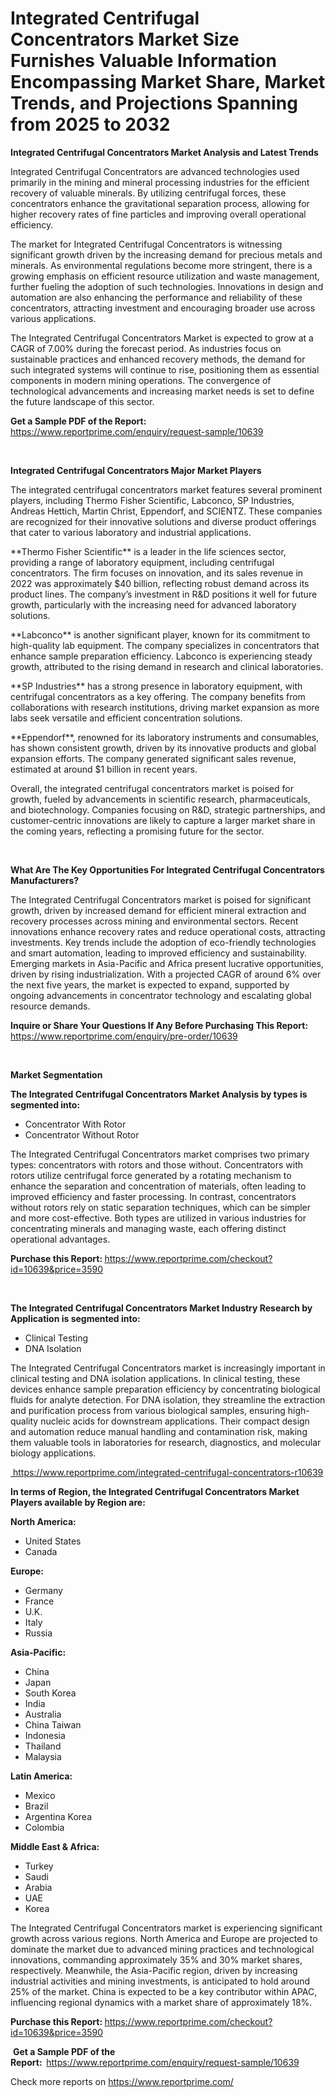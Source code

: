 <p><h1>Integrated Centrifugal Concentrators Market Size Furnishes Valuable Information Encompassing Market Share, Market Trends, and Projections Spanning from 2025 to 2032</h1></p><p><strong>Integrated Centrifugal Concentrators Market Analysis and Latest Trends</strong></p>
<p><p>Integrated Centrifugal Concentrators are advanced technologies used primarily in the mining and mineral processing industries for the efficient recovery of valuable minerals. By utilizing centrifugal forces, these concentrators enhance the gravitational separation process, allowing for higher recovery rates of fine particles and improving overall operational efficiency. </p><p>The market for Integrated Centrifugal Concentrators is witnessing significant growth driven by the increasing demand for precious metals and minerals. As environmental regulations become more stringent, there is a growing emphasis on efficient resource utilization and waste management, further fueling the adoption of such technologies. Innovations in design and automation are also enhancing the performance and reliability of these concentrators, attracting investment and encouraging broader use across various applications. </p><p>The Integrated Centrifugal Concentrators Market is expected to grow at a CAGR of 7.00% during the forecast period. As industries focus on sustainable practices and enhanced recovery methods, the demand for such integrated systems will continue to rise, positioning them as essential components in modern mining operations. The convergence of technological advancements and increasing market needs is set to define the future landscape of this sector.</p></p>
<p><strong>Get a Sample PDF of the Report:&nbsp;</strong> <a href="https://www.reportprime.com/enquiry/request-sample/10639?utm_campaign=3251&utm_medium=2&utm_source=Github&utm_content=ia&utm_term=20032025&utm_id=integrated-centrifugal-concentrators">https://www.reportprime.com/enquiry/request-sample/10639</a></p>
<p>&nbsp;</p>
<p><strong>Integrated Centrifugal Concentrators Major Market Players</strong></p>
<p><p>The integrated centrifugal concentrators market features several prominent players, including Thermo Fisher Scientific, Labconco, SP Industries, Andreas Hettich, Martin Christ, Eppendorf, and SCIENTZ. These companies are recognized for their innovative solutions and diverse product offerings that cater to various laboratory and industrial applications.</p><p>**Thermo Fisher Scientific** is a leader in the life sciences sector, providing a range of laboratory equipment, including centrifugal concentrators. The firm focuses on innovation, and its sales revenue in 2022 was approximately $40 billion, reflecting robust demand across its product lines. The company’s investment in R&D positions it well for future growth, particularly with the increasing need for advanced laboratory solutions.</p><p>**Labconco** is another significant player, known for its commitment to high-quality lab equipment. The company specializes in concentrators that enhance sample preparation efficiency. Labconco is experiencing steady growth, attributed to the rising demand in research and clinical laboratories.</p><p>**SP Industries** has a strong presence in laboratory equipment, with centrifugal concentrators as a key offering. The company benefits from collaborations with research institutions, driving market expansion as more labs seek versatile and efficient concentration solutions.</p><p>**Eppendorf**, renowned for its laboratory instruments and consumables, has shown consistent growth, driven by its innovative products and global expansion efforts. The company generated significant sales revenue, estimated at around $1 billion in recent years.</p><p>Overall, the integrated centrifugal concentrators market is poised for growth, fueled by advancements in scientific research, pharmaceuticals, and biotechnology. Companies focusing on R&D, strategic partnerships, and customer-centric innovations are likely to capture a larger market share in the coming years, reflecting a promising future for the sector.</p></p>
<p>&nbsp;</p>
<p><strong>What Are The Key Opportunities For Integrated Centrifugal Concentrators Manufacturers?</strong></p>
<p><p>The Integrated Centrifugal Concentrators market is poised for significant growth, driven by increased demand for efficient mineral extraction and recovery processes across mining and environmental sectors. Recent innovations enhance recovery rates and reduce operational costs, attracting investments. Key trends include the adoption of eco-friendly technologies and smart automation, leading to improved efficiency and sustainability. Emerging markets in Asia-Pacific and Africa present lucrative opportunities, driven by rising industrialization. With a projected CAGR of around 6% over the next five years, the market is expected to expand, supported by ongoing advancements in concentrator technology and escalating global resource demands.</p></p>
<p><strong>Inquire or Share Your Questions If Any Before Purchasing This Report:</strong> <a href="https://www.reportprime.com/enquiry/pre-order/10639?utm_campaign=3251&utm_medium=2&utm_source=Github&utm_content=ia&utm_term=20032025&utm_id=integrated-centrifugal-concentrators">https://www.reportprime.com/enquiry/pre-order/10639</a></p>
<p>&nbsp;</p>
<p><strong>Market Segmentation</strong></p>
<p><strong>The Integrated Centrifugal Concentrators Market Analysis by types is segmented into:</strong></p>
<p><ul><li>Concentrator With Rotor</li><li>Concentrator Without Rotor</li></ul></p>
<p><p>The Integrated Centrifugal Concentrators market comprises two primary types: concentrators with rotors and those without. Concentrators with rotors utilize centrifugal force generated by a rotating mechanism to enhance the separation and concentration of materials, often leading to improved efficiency and faster processing. In contrast, concentrators without rotors rely on static separation techniques, which can be simpler and more cost-effective. Both types are utilized in various industries for concentrating minerals and managing waste, each offering distinct operational advantages.</p></p>
<p><strong>Purchase this Report:&nbsp;</strong><a href="https://www.reportprime.com/checkout?id=10639&price=3590&utm_campaign=3251&utm_medium=2&utm_source=Github&utm_content=ia&utm_term=20032025&utm_id=integrated-centrifugal-concentrators">https://www.reportprime.com/checkout?id=10639&price=3590</a></p>
<p>&nbsp;</p>
<p><strong>The Integrated Centrifugal Concentrators Market Industry Research by Application is segmented into:</strong></p>
<p><ul><li>Clinical Testing</li><li>DNA Isolation</li></ul></p>
<p><p>The Integrated Centrifugal Concentrators market is increasingly important in clinical testing and DNA isolation applications. In clinical testing, these devices enhance sample preparation efficiency by concentrating biological fluids for analyte detection. For DNA isolation, they streamline the extraction and purification process from various biological samples, ensuring high-quality nucleic acids for downstream applications. Their compact design and automation reduce manual handling and contamination risk, making them valuable tools in laboratories for research, diagnostics, and molecular biology applications.</p></p>
<p><a href="https://www.reportprime.com/integrated-centrifugal-concentrators-r10639?utm_campaign=3251&utm_medium=2&utm_source=Github&utm_content=ia&utm_term=20032025&utm_id=integrated-centrifugal-concentrators">&nbsp;https://www.reportprime.com/integrated-centrifugal-concentrators-r10639</a></p>
<p><strong>In terms of Region, the Integrated Centrifugal Concentrators Market Players available by Region are:</strong></p>
<p>
    <p> <strong> North America: </strong>
        <ul>
            <li>United States</li>
            <li>Canada</li>
        </ul>
        </p> 
    <p> <strong> Europe: </strong>
        <ul>
            <li>Germany</li>
            <li>France</li>
            <li>U.K.</li>
            <li>Italy</li>
            <li>Russia</li>
        </ul>
        </p> 
    <p> <strong> Asia-Pacific: </strong>
        <ul>
            <li>China</li>
            <li>Japan</li>
            <li>South Korea</li>
            <li>India</li>
            <li>Australia</li>
            <li>China Taiwan</li>
            <li>Indonesia</li>
            <li>Thailand</li>
            <li>Malaysia</li>
        </ul>
        </p> 
    <p> <strong> Latin America: </strong>
        <ul>
            <li>Mexico</li>
            <li>Brazil</li>
            <li>Argentina Korea</li>
            <li>Colombia</li>
        </ul>
        </p> 
    <p> <strong> Middle East & Africa: </strong>
        <ul>
            <li>Turkey</li>
            <li>Saudi</li>
            <li>Arabia</li>
            <li>UAE</li>
            <li>Korea</li>
        </ul>
    </p>
    </p>
<p><p>The Integrated Centrifugal Concentrators market is experiencing significant growth across various regions. North America and Europe are projected to dominate the market due to advanced mining practices and technological innovations, commanding approximately 35% and 30% market shares, respectively. Meanwhile, the Asia-Pacific region, driven by increasing industrial activities and mining investments, is anticipated to hold around 25% of the market. China is expected to be a key contributor within APAC, influencing regional dynamics with a market share of approximately 18%.</p></p>
<p><strong>Purchase this Report: </strong><a href="https://www.reportprime.com/checkout?id=10639&price=3590&utm_campaign=3251&utm_medium=2&utm_source=Github&utm_content=ia&utm_term=20032025&utm_id=integrated-centrifugal-concentrators">https://www.reportprime.com/checkout?id=10639&price=3590</a></p>
<p>&nbsp;<strong>Get a Sample PDF of the Report:&nbsp;&nbsp;</strong><a href="https://www.reportprime.com/enquiry/request-sample/10639?utm_campaign=3251&utm_medium=2&utm_source=Github&utm_content=ia&utm_term=20032025&utm_id=integrated-centrifugal-concentrators">https://www.reportprime.com/enquiry/request-sample/10639</a></p>
<p><strong></strong></p>
<p>Check more reports on <a href="https://www.reportprime.com/?utm_campaign=3251&utm_medium=2&utm_source=Github&utm_content=ia&utm_term=20032025&utm_id=integrated-centrifugal-concentrators">https://www.reportprime.com/</a></p>